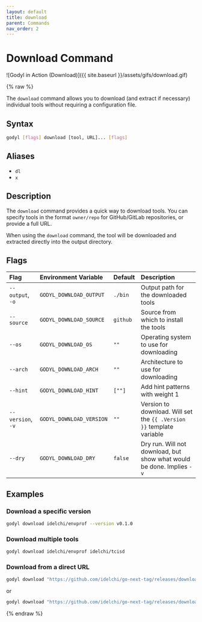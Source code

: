```yaml
---
layout: default
title: download
parent: Commands
nav_order: 2
---
```


# Download Command

![Godyl in Action (Download)]({{ site.baseurl }}/assets/gifs/download.gif)

{% raw %}

The `download` command allows you to download (and extract if necessary) individual tools without requiring a configuration file.

## Syntax

```sh
godyl [flags] download [tool, URL]... [flags]
```

## Aliases

- `dl`
- `x`

## Description

The `download` command provides a quick way to download tools. You can specify tools in the format `owner/repo` for GitHub/GitLab repositories, or provide a full URL.

When using the `download` command, the tool will be downloaded and extracted directly into the output directory.

## Flags

| Flag              | Environment Variable     | Default  | Description                                                           |
| :---------------- | :----------------------- | :------- | :-------------------------------------------------------------------- |
| `--output`, `-o`  | `GODYL_DOWNLOAD_OUTPUT`  | `./bin`  | Output path for the downloaded tools                                  |
| `--source`        | `GODYL_DOWNLOAD_SOURCE`  | `github` | Source from which to install the tools                                |
| `--os`            | `GODYL_DOWNLOAD_OS`      | `""`     | Operating system to use for downloading                               |
| `--arch`          | `GODYL_DOWNLOAD_ARCH`    | `""`     | Architecture to use for downloading                                   |
| `--hint`          | `GODYL_DOWNLOAD_HINT`    | `[""]`   | Add hint patterns with weight 1                                       |
| `--version`, `-v` | `GODYL_DOWNLOAD_VERSION` | `""`     | Version to download. Will set the `{{ .Version }}` template variable  |
| `--dry`           | `GODYL_DOWNLOAD_DRY`     | `false`  | Dry run. Will not download, but show what would be done. Implies `-v` |

## Examples

### Download a specific version

```sh
godyl download idelchi/envprof --version v0.1.0
```

### Download multiple tools

```sh
godyl download idelchi/envprof idelchi/tcisd
```

### Download from a direct URL

```sh
godyl download "https://github.com/idelchi/go-next-tag/releases/download/v0.0.1/go-next-tag_{{ .OS }}_{{ .ARCH }}.tar.gz"
```

or

```sh
godyl download "https://github.com/idelchi/go-next-tag/releases/download/{{ .Version }}/go-next-tag_{{ .OS }}_{{ .ARCH }}.tar.gz" --version v0.0.1
```

{% endraw %}
